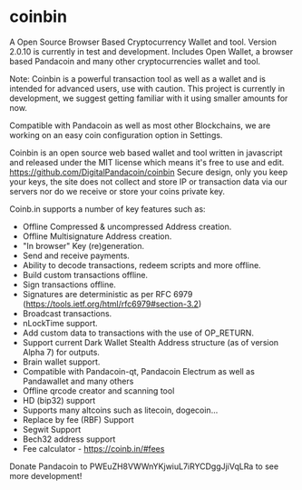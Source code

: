 coinbin
=======

A Open Source Browser Based Cryptocurrency Wallet and tool. Version 2.0.10 is currently in test and development.
Includes Open Wallet, a browser based Pandacoin and many other cryptocurrencies wallet and tool.

Note: Coinbin is a powerful transaction tool as well as a wallet and is intended for advanced users, use with caution.
      This project is currently in development, we suggest getting familiar with it using smaller amounts for now.
 
Compatible with Pandacoin as well as most other Blockchains, we are working on an easy coin configuration option in Settings.

Coinbin is an open source web based wallet and tool written in javascript and released under the MIT license which means it's free to use and edit.  https://github.com/DigitalPandacoin/coinbin
Secure design, only you keep your keys, the site does not collect and store IP or transaction data via our servers nor do we receive or store your coins private key.

Coinb.in supports a number of key features such as: 

- Offline Compressed & uncompressed Address creation.
- Offline Multisignature Address creation.
- "In browser" Key (re)generation. 
- Send and receive payments.
- Ability to decode transactions, redeem scripts and more offline.
- Build custom transactions offline.
- Sign transactions offline.
- Signatures are deterministic as per RFC 6979 (https://tools.ietf.org/html/rfc6979#section-3.2)
- Broadcast transactions.
- nLockTime support.
- Add custom data to transactions with the use of OP_RETURN.
- Support current Dark Wallet Stealth Address structure (as of version Alpha 7) for outputs.
- Brain wallet support.
- Compatible with Pandacoin-qt, Pandacoin Electrum as well as Pandawallet and many others
- Offline qrcode creator and scanning tool
- HD (bip32) support
- Supports many altcoins such as litecoin, dogecoin...
- Replace by fee (RBF) Support
- Segwit Support
- Bech32 address support
- Fee calculator - https://coinb.in/#fees

Donate Pandacoin to PWEuZH8VWWnYKjwiuL7iRYCDggJjiVqLRa to see more development!
